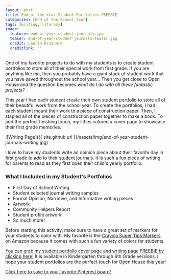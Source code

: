 ```yaml
---
layout: post
title: End of the Year Student Portfolios FREEBIE
categories: [End of the School Year]
tags: [writing, literacy]
image:
  feature: end-of-year-student-journals.jpg
  teaser: end-of-year-student-journals-teaser.jpg
  credit: Laurin Brainard
  creditlink: ""
---
```

One of my favorite projects to do with my students is to create student portfolios to store all of their special work from first grade. If you are anything like me, then you probably have a giant stack of student work that you have saved throughout the school year... Then you get close to Open House and the question becomes *what do I do with all these fantastic projects?* 

This year I had each student create their own student portfolio to store all of their beautiful work from the school year. To create the portfolios, I had each student mount their work to a piece of construction paper. Then, I stapled all of the pieces of construction paper together to make a book. To add the perfect finishing touch, my littles colored a cover page to showcase their first grade memories.

![Writing Page]({{ site.github.url }}/assets/img/end-of-year-student-journals-writing.jpg)

I love to have my students write an opinion piece about their favorite day in first grade to add to their student journals. It is such a fun piece of writing for parents to read as they first open their child's yearly portfolio. 

### What I Included in my Student's Portfolios
- First Day of School Writing
- Student selected journal writing samples
- Formal Opinion, Narrative, and Informative writing pieces
- Artwork
- Community Helpers Report
- Student profile artwork
- So much more!

Before starting this activity, make sure to have a great set of markers for your students to color with. My favorite is the <a target="_blank" href="https://www.amazon.com/gp/product/B01GTEB6OO/ref=as_li_tl?ie=UTF8&camp=1789&creative=9325&creativeASIN=B01GTEB6OO&linkCode=as2&tag=theprimarybra-20&linkId=1f61df008f80ad77cca947add561ecfb">Crayola Super Tips Markers</a><img src="//ir-na.amazon-adsystem.com/e/ir?t=theprimarybra-20&l=am2&o=1&a=B01GTEB6OO" width="1" height="1" border="0" alt="" style="border:none !important; margin:0px !important;" /> on Amazon because it comes with such a fun variety of colors for students. 

[You can grab my student portfolio cover page and writing page FREEBIE by clicking here!](https://drive.google.com/file/d/1x1OLBsgJ7-QJUpWAg7WX3bhxzplyebes/view?usp=sharing) It is available in Kindergarten through 6th Grade versions. I hope your student portfolios are the perfect touch for Open House this year!

[Click here to save to your favorite Pinterest board!](https://pin.it/5koucjctgzsufu)
